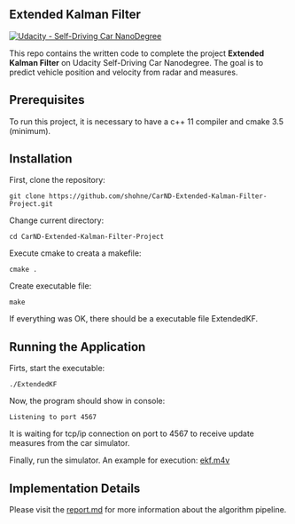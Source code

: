 ## Extended Kalman Filter
[![Udacity - Self-Driving Car NanoDegree](https://s3.amazonaws.com/udacity-sdc/github/shield-carnd.svg)](http://www.udacity.com/drive)

This repo contains the written code to complete the project **Extended Kalman Filter** on Udacity Self-Driving Car Nanodegree. The goal is to predict vehicle position and velocity from radar and measures. 

Prerequisites
---
To run this project, it is necessary to have a c++ 11 compiler and cmake 3.5 (minimum).

Installation
---
First, clone the repository:
```
git clone https://github.com/shohne/CarND-Extended-Kalman-Filter-Project.git
```
Change current directory:
```
cd CarND-Extended-Kalman-Filter-Project
```
Execute cmake to creata a makefile:
```
cmake .
```
Create executable file:
```
make
```
If everything was OK, there should be a executable file ExtendedKF.

Running the Application
---
Firts, start the executable:
```
./ExtendedKF
```
Now, the program should show in console:
```
Listening to port 4567
```
It is waiting for tcp/ip connection on port to 4567 to receive update measures from the car simulator.

Finally, run the simulator. An example for execution:
[ekf.m4v](ekf.m4v)

Implementation Details
---
Please visit the [report.md](report.md) for more information about the algorithm pipeline.
